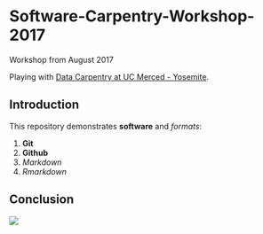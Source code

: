 # Software-Carpentry-Workshop-2017
Workshop from August 2017

Playing with [Data Carpentry at UC Merced -  Yosemite](https://snacktavish.github.io/2017-08-17-Yosemite/).

## Introduction

This repository demonstrates **software** and _formats_:

1. **Git**
1. **Github**
1. _Markdown_
1. _Rmarkdown_

## Conclusion

![](https://octodex.github.com/images/labtocat.png)
